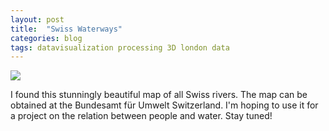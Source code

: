 ```yaml
---
layout: post
title:  "Swiss Waterways"
categories: blog 
tags: datavisualization processing 3D london data
---
```



<img style="float: center;" src="https://raw.githubusercontent.com/melanieimfeld/melanieimfeld.github.io/master/assets/rivers.jpg">

I found this stunningly beautiful map of all Swiss rivers. The map can be obtained at the Bundesamt für Umwelt Switzerland. I'm hoping to use it for a project on the relation between people and water. Stay tuned!



